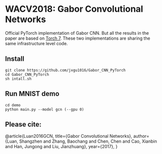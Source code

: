 # WACV2018: Gabor Convolutional Networks

Official PyTorch implementation of Gabor CNN. 
But all the results in the paper are based on [Torch 7](https://github.com/bczhangbczhang/Gabor-Convolutional-Networks).
These two implementations are sharing the same infrastructure level code.

## Install

```
git clone https://github.com/jxgu1016/Gabor_CNN_PyTorch
cd Gabor_CNN_PyTorch
sh intall.sh
```

## Run MNIST demo

```
cd demo
python main.py --model gcn (--gpu 0)
```

## Please cite:
@article{Luan2016GCN, title={Gabor Convolutional Networks}, author={Luan, Shangzhen and Zhang, Baochang and Chen, Chen and Cao, Xianbin and Han, Jungong and Liu, Jianzhuang}, year={2017}, }
